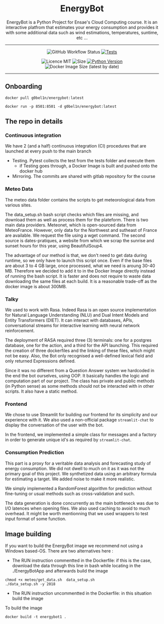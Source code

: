 <h1 align="center">
  EnergyBot
  <br/>
</h1>


<p align="center">EnergyBot is a Python Project for Ensae's Cloud Computing course.  It is an interactive platfrom that estimates your energy consumption and provides it with some additional data such as wind estimations, temperatures, suntime, etc ... <br/> </p>

---
<p align="center">
<img alt="GitHub Workflow Status" src="https://img.shields.io/github/actions/workflow/status/g0bel1n/energybot/energybot_test.yml?label=Test%20%26%20Docker%20build&style=for-the-badge">
<a href="https://github.com/g0bel1n/EnergyBot/actions/workflows/gitlab_mirror.yml" 
target="_blank"><img src="https://img.shields.io/github/actions/workflow/status/g0bel1n/EnergyBot/gitlab_mirror.yml?label=GitLab%20Mirror&style=for-the-badge" alt="Tests" /></a>
</p>

<p align="center">
<img src="https://img.shields.io/github/license/g0bel1n/EnergyBot?style=for-the-badge" alt="Licence MIT" />
<img src="https://img.shields.io/github/repo-size/g0bel1N/EnergyBot?style=for-the-badge" alt="Size" />
<a href="https://www.python.org/downloads/release/python-390/" 
target="_blank"><img src="https://img.shields.io/badge/python-3.9-blue.svg?style=for-the-badge" alt="Python Version" /></a>
<img alt="Docker Image Size (latest by date)" src="https://img.shields.io/docker/image-size/g0bel1n/energybot?style=for-the-badge">
</p>

---

## Onboarding 


```
docker pull g0bel1n/energybot:latest
```
```
docker run -p 8501:8501 -d g0bel1n/energybot:latest
```


## The repo in details

### Continuous integration

We have 2 (and a half) continuous integration (CI) procedures that are launched at every push to the main branch
-  Testing. Pytest collects the test from the tests folder and execute them
   -  if Testing goes through, a Docker Image is built and pushed onto the docker hub
- Mirroring. The commits are shared with gitlab repository for the course

### Meteo Data

The meteo data folder contains the scripts to get meteorological data from various sites. 

The data_setup.sh bash script checks which files are missing, and download them as well as process them for the plateform. 
There is two main data providers. Meteonet, which is open-sourced data from MeteoFrance. However, only data for the Northwest and sutheast of France are available. We request the file using a wget command.
The second source is dates-pratiques, a website from which we scrap the sunrise and sunset hours for this year, using BeautifulSoup4.

The advantage of our method is that, we don't need to get data during runtime, so we only have to launch this script once.
Even if the base files are about 3 to 4 GB large, once processed, what we need is aroung 30-40 MB. Therefore we decided to add it to in the Docker Image directly instead of running the bash script. It is faster and does not require to waste data downloading the same files at each build. It is a reasonable trade-off as the docker image is about 300MB.

### Talky

We used to work with Rasa. Indeed Rasa is an open source implementation for Natural Language Understanding (NLU) and Dual Intent Models and Entity Transformers (DIET). It can interact with databases, APIs, conversational streams for interactive learning with neural network reinforcement. 

The deployment of RASA required three (3) terminals: one for a postgres database, one for the action, and a third for the API launching. This required the creation of three dockerfiles and the linking of these files, which might not be easy. Also, the Bot only recognised a well-defined lexical field and only returned Expressions defined.

Since it was no different from a Question Answer system we hardcoded in the end the bot ourselves, using OOP. It basically handles the logic and computation part of our project.
The class has private and public methods (in Python sense) as some methods should not be interacted with in other scripts. It also have a static method.


### Frontend

We chose to use Streamlit for building our frontend for its simplicity and our experience with it. We also used a non-official package `streamlit-chat` to display the conversation of the user with the bot. 

In the frontend, we implemented a simple class for messages and a factory in order to generate unique id's as required by `streamlit-chat`. 

### Consumption Prediction

This part is a proxy for a veritable data analysis and forecasting study of energy consumption. We did not dwell to much on it as it was not the primary goal of this project. We synthetized data using an arbitrary formula for estimating a target. We added noise to make it more realistic.

We simply implemented a RandomForest algorithm for prediction without fine-tuning or usual methods such as cross-validation and such. 

The data generation is done concurrently as the main bottleneck was due to I/O latences when opening files. We also used caching to avoid to much overhead. It might be worth mentionning that we used wrappers to test input format of some function. 

## Image building

If you want to build the EnergyBot image we recommend not using a Windows based-OS. There are two alternatives here :

- The RUN instruction commentted in the Dockerfile: if this is the case, download the data through this line in bash while locating in the ./EnergyBotApp and afterwards build the image
```
chmod +x meteo/get_data.sh  data_setup.sh
./data_setup.sh -y 2018
```

- The RUN instruction uncommentted in the Dockerfile: in this situation build the image


To build the image
```
docker build -t energybot1 . 
```
